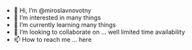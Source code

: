 - 👋 Hi, I’m @miroslavnovotny
- 👀 I’m interested in many things
- 🌱 I’m currently learning many things
- 💞️ I’m looking to collaborate on ... well limited time availability
- 📫 How to reach me ... here

<!---
miroslavnovotny/miroslavnovotny is a ✨ special ✨ repository because its `README.md` (this file) appears on your GitHub profile.
You can click the Preview link to take a look at your changes.
--->
